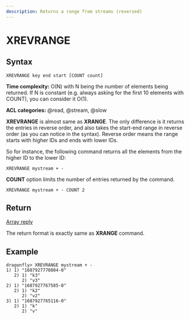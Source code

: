 ```yaml
---
description: Returns a range from streams (reversed)
---
```


# XREVRANGE

## Syntax

	XREVRANGE key end start [COUNT count]

**Time complexity:** O(N) with N being the number of elements
being returned. If N is constant (e.g. always asking for the
first 10 elements with COUNT), you can consider it O(1).

**ACL categories:** @read, @stream, @slow

**XREVRANGE** is almost same as **XRANGE**. The only difference
is it returns the entries in reverse order, and also takes the
start-end range in reverse order (as you can notice in the
syntax). Reverse order means the range starts with higher IDs
and ends with lower IDs.

So for instance, the following command returns all the
elements from the higher ID to the lower ID:
```shell
XREVRANGE mystream + -
```

**COUNT** option limits the number of entries returned by
the command.
```shell
XREVRANGE mystream + - COUNT 2
```

## Return
[Array reply](https://redis.io/docs/reference/protocol-spec#resp-arrays)

The return format is exactly same as **XRANGE** command.

## Example

```shell
dragonfly> XREVRANGE mystream + - 
1) 1) "1687927770804-0"
   2) 1) "k3"
      2) "v3"
2) 1) "1687927767585-0"
   2) 1) "k2"
      2) "v2"
3) 1) "1687927765116-0"
   2) 1) "k"
      2) "v"
```
